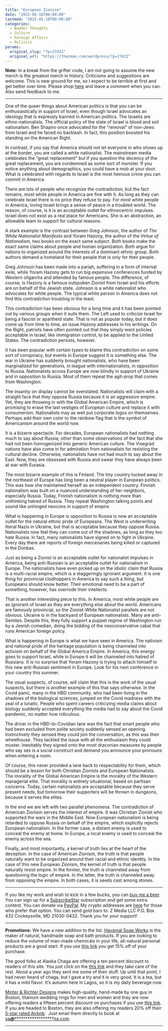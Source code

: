 ```yaml
---
title: "European Zionism"
date: "2022-05-18T00:00:00"
lastmod: "2022-05-18T00:00:00"
categories:
  - Badder Thoughts
  - Culture
  - Foreign Affairs
  - Politics
params:
  original_slug: "?p=27422"
  original_url: "https://thezman.com/wordpress/?p=27422"
---
```


**Note:** In a break from the grifter code, I am not going to assume the
new merch is the greatest merch in history. Criticisms and suggestions
are welcome. This is new ground for me, so I expect to be terrible at
first and get better over time. Please shop
<a href="https://libertasbella.com/collections/the-z-man" rel="noopener"
target="_blank">here</a> and leave a comment when you can. Also send
feedback to me.

------------------------------------------------------------------------

One of the queer things about American politics is that you can be
enthusiastically in support of Israel, even though Israel advocates an
ideology that is expressly banned in American politics. The Israelis are
ethno-nationalists. The official policy of the state of Israel is blood
and soil nationalism. Ben Shapiro once advocated for the “removal” of
non-Jews from Israel and he faced no backlash. In fact, this position
boosted his standing on the American Right.

In contrast, if you say that America should not let everyone in who
shows up at the border, you are called a white nationalist. The
mainstream media celebrates the “great replacement” but if you question
the decency of the great replacement, you are condemned as some sort of
monster. If you notice anything about demographics, you could have a mob
at your door. What is celebrated with regards to Israel is the most
heinous crime you can commit in America.

There are lots of people who recognize the contradiction, but the fact
remains, most white people in America are fine with it. As long as they
can celebrate Israel there is no price they refuse to pay. For most
white people in America, loving Israel brings a sense of peace in a
troubled world. The reason, of course, is it is an acceptable outlet for
ethnocentric impulses. Israel does not exist as a real place for
Americans. She is an abstraction, an allowable team to support for
cultural reasons.

A stark example is the contrast between Greg Johnson, the author of *The
White Nationalist Manifesto* and Yoram Hazony, the author of the *Virtue
of Nationalism*, two books on the exact same subject. Both books make
the exact same claims about people and human organization. Both argue
for nations to organized around the interests of a dominant ethnic
group. Both authors demand a homeland for their people that is only for
their people.

Greg Johnson has been made into a pariah, suffering in a form of
internal exile, while Yoram Hazony gets to run big expensive conferences
funded by Western oligarchs and attended by famous people. The
difference, of course, is Hazony is a famous outspoken Zionist from
Israel and his efforts are on behalf of the Jewish state. Johnson is a
white nationalist who advocates for white people. The typical white
person in America does not find this contradiction troubling in the
least.

This contradiction has been obvious for a long time and it has been
pointed out by various groups when it suits them. The Left used to
criticize Israel for being a fascist or apartheid state. That is not as
popular today, but it does come up from time to time, an issue Hazony
addresses in his writings. On the Right, patriots have often pointed out
that they simply want policies acceptable in Israel, like immigration
control, to be applied to the United States. The contradiction persists,
however.

It has been popular with certain types to blame this contradiction on
some sort of conspiracy, but events in Europe suggest it is something
else. The war in Ukraine has suddenly brought nationalists, who have
been marginalized for generations, in league with internationalists, in
opposition to Russia. Nationalists across Europe are now blindly in
support of Ukraine and in opposition to Russia. Most of them repeat the
agit-prop that comes from Washington.

The insanity on display cannot be overstated. Nationalists will claim
with a straight face that they oppose Russia because it is an aggressive
empire. Yet, they are throwing in with the Global American Empire, which
is promising to erase the last vestiges of European culture and replace
it with consumerism. Nationalists may as well put corporate logos on
themselves. Perhaps add their own color to the rainbow flag that is the
symbol of Americanism around the world now.

It is a bizarre spectacle. For decades, European nationalists had
nothing much to say about Russia, other than some observations of the
fact that she had not been homogenized into generic American culture.
The Visegrád nations have also come in for admiration from nationalists
for resisting the cultural decline. Otherwise, nationalists have not had
much to say about the East. Now, they are obsessed with Russia and swear
they have always been at war with Eurasia.

The most bizarre example of this is Finland. The tiny country tucked
away in the northeast of Europe has long been a neutral player in
European politics. This was how she maintained herself as an independent
country. Finnish nationalism was built on a nuanced understanding of her
neighbors, especially Russia. Today, Finnish nationalism is nothing more
than unthinking hatred of Russia. They repeat Washington talking points
and sound like unhinged neocons in support of empire.

What is happening in Europe is opposition to Russia is now an acceptable
outlet for the natural ethnic pride of Europeans. The West is
underwriting literal Nazis in Ukraine, but that is acceptable because
they oppose Russia. Nationalists now feel they can come out of the
shadows, as long as they too hate Russia. In fact, many nationalists
have signed on to fight in Ukraine. Every day there are reports of
foreign mercenaries being killed or captured in the Donbas.

Just as being a Zionist is an acceptable outlet for nationalist impulses
in America, being anti-Russian is an acceptable outlet for nationalism
in Europe. The nationalists have even picked up on the idiotic claim
that Russia is a multi-racial empire, which is a staggeringly ignorant
argument. It is one thing for provincial clodhoppers in America to say
such a thing, but Europeans should know better. Their emotional need to
be a part of something, however, has overrode their intellects.

That is another interesting piece to this. In America, most white people
are as ignorant of Israel as they are everything else about the world.
Americans are famously provincial, so the Zionist-White Nationalist
parallels are not obvious. Ukraine is in the backyard of European
nationalists. Many are anti-Semites. Despite this, they fully support a
puppet regime of Washington run by a Jewish comedian, doing the bidding
of the neoconservative cabal that runs American foreign policy.

What is happening in Europe is what we have seen in America. The
nativism and national pride of the heritage population is being
channeled into activism on behalf of the Global America Empire. In
America, this energy goes to support Israel, while in Europe it will be
channeled into hatred of Russians. It is no surprise that Yoram Hazony
is trying to attach himself to this new anti-Russian sentiment in
Europe. Look for his next conference in your country this summer.

The usual suspects, of course, will claim that this is the work of the
usual suspects, but there is another example of this that says
otherwise. In the Covid panic, many in the HBD community, who had been
living in the shadows of the biological sciences, jumped on the Covid
madness with the zeal of a lunatic. People who spent careers criticizing
media claims about biology suddenly accepted everything the media had to
say about the Covid pandemic, no matter how ridiculous.

The driver in the HBD-to-Covidian lane was the fact that smart people
who had been excluded from polite society suddenly sensed an opening.
Instinctively they sensed they could join the conversation, as this was
their wheelhouse. They tackled the issue with all the enthusiasm they
could muster. Inevitably they signed onto the most draconian measures by
people who say sex is a social construct and demand you announce your
pronouns when entering a room.

Of course, this never provided a lane back to respectability for them,
which should be a lesson for both Christian Zionists and European
Nationalists. The morality of the Global American Empire is the morality
of the Western managerial elite. That morality is entirely situational,
based on partisan concerns. Today, certain nationalists are acceptable
because they serve present needs, but tomorrow their supporters will be
thrown in dungeons, because it serves the elites.

In the end we are left with two parallel phenomena. The contradiction of
American Zionism serves the interest of empire. It was Christian Zionist
who supported the wars in the Middle East. Now European nationalism is
being retarded to oppose Russia on behalf of the empire, which
explicitly rejects European nationalism. In the former case, a distant
enemy is used to conceal the enemy at home. In Europe, a local enemy is
used to conceal the enemy across the sea.

Finally, and most importantly, a kernel of truth lies at the heart of
the deception. In the case of American Zionism, the truth is that people
naturally want to be organized around their racial and ethnic identity.
In the case of this new European Zionism, the kernel of truth is that
people naturally resist empire. In the former, the truth is channeled
away from questioning the logic of empire. In the latter, the truth is
channeled away from opposing the empire. In both cases, it is seeds cast
among stones.

------------------------------------------------------------------------

If you like my work and wish to kick in a few bucks, you can
<a href="https://www.buymeacoffee.com/mujolulu" rel="noopener"
target="_blank">buy me a beer</a>. You can sign up for a
<a href="https://www.subscribestar.com/the-z-blog" rel="noopener"
target="_blank">SubscribeStar</a> subscription and get some extra
content. You can donate via <a
href="https://www.paypal.com/donate/?cmd=_s-xclick&amp;hosted_button_id=UDAS2Q8JYA6CN&amp;source=url"
rel="noopener" target="_blank">PayPal</a>. My crypto addresses are
<a href="https://thezman.com/wordpress/?page_id=22713" rel="noopener"
target="_blank">here</a> for those who prefer that option. You can send
gold bars to: Z Media LLC P.O. Box 432 Cockeysville, MD 21030-0432.
Thank you for your support!

------------------------------------------------------------------------

**Promotions:** We have a new addition to the list.
<a href="https://havamalsoapworks.com/" rel="noopener"
target="_blank">Havamal Soap Works</a> is the maker of natural, handmade
soap and bath products. If you are looking to reduce the volume of
man-made chemicals in your life, all-natural personal products are a
good start. If you use
<a href="https://havamalsoapworks.com/discount/ZMAN" rel="noopener"
target="_blank">this link</a> you get 15% off of your purchase.

The good folks at Alaska Chaga are offering a ten percent discount to
readers of this site. You just click on the
<a href="https://alaskachaga.us/discount/ZMAN" rel="noopener noreferrer"
target="_blank">this link</a> and they take care of the rest. About a
year ago they sent me some of their stuff. Up until that point, I had
never heard of chaga, but I gave a try and it is very good. It is a tea,
but it has a mild flavor. It’s autumn here in Lagos, so it is my daily
beverage now.

<a href="https://www.minterandrichterdesigns.com/"
rel="noreferrer nofollow noopener" target="_blank">Minter &amp; Richter
Designs</a> makes high-quality, hand-made by one guy in Boston, titanium
wedding rings for men and women and they are now offering readers a
fifteen percent discount on purchases if you use
<a href="https://www.minterandrichterdesigns.com/discount/ZMAN"
rel="noreferrer nofollow noopener" target="_blank">this link</a>.
<span class="highlight"><span class="colour"><span class="font"><span class="size">If
you are headed to Boston, they are also offering my readers 20% off
their <a
href="https://www.airbnb.com/users/7988017/listings?user_id=7988017&amp;s=3"
rel="noopener noreferrer" target="_blank">5-star rated Airbnb</a>.  Just
email them directly to book at
<a href="mailto:sa***@*********************ns.com"
data-original-string="TGNKu4WHOMp3n1HPfCOQvg==cb7VMmLbvXPh0XwVtnzEOXYYCQblq1U7VcTmOiJHfaJn/LAkLdiD2+f41PlbV5ngv0C"><span
class="apbct-email-encoder"
data-original-string="MlZjaA3X9aot45V+cRoWQA==cb7b8SZ8AE526ox2YJViBNA3fwD6urAlkLigGCiZsbPdSEJQHfAZ6XFo4MRY5FhoLhw"
title="This contact has been encoded by Anti-Spam by CleanTalk. Click to decode. To finish the decoding make sure that JavaScript is enabled in your browser.">sa<span
class="apbct-blur">***</span>@<span
class="apbct-blur">*********************</span>ns.com</span></a>.</span></span></span></span>

------------------------------------------------------------------------
